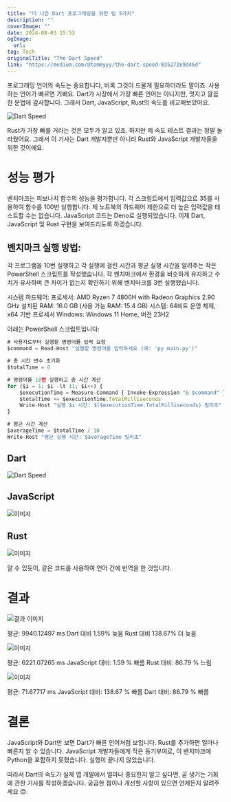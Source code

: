 ```yaml
---
title: "더 나은 Dart 프로그래밍을 위한 팁 5가지"
description: ""
coverImage: ""
date: 2024-08-03 15:53
ogImage: 
  url: 
tag: Tech
originalTitle: "The Dart Speed"
link: "https://medium.com/@tommyyy/the-dart-speed-035272e9d46d"
---
```




프로그래밍 언어의 속도는 중요합니다, 비록 그것이 드물게 필요하더라도 말이죠. 사용하는 언어가 빠르면 기뻐요. Dart가 시장에서 가장 빠른 언어는 아니지만, 멋지고 깔끔한 문법에 감사합니다. 그래서 Dart, JavaScript, Rust의 속도를 비교해보았어요.

![Dart Speed](/assets/img/TheDartSpeed_0.png)

Rust가 가장 빠를 거라는 것은 모두가 알고 있죠. 하지만 제 속도 테스트 결과는 정말 놀라웠어요. 그래서 이 기사는 Dart 개발자뿐만 아니라 Rust와 JavaScript 개발자들을 위한 것이에요.

# 성능 평가

<div class="content-ad"></div>

벤치마크는 피보나치 함수의 성능을 평가합니다. 각 스크립트에서 입력값으로 35를 사용하여 함수를 100번 실행합니다. 제 노트북의 하드웨어 제한으로 더 높은 입력값을 테스트할 수는 없습니다. JavaScript 코드는 Deno로 실행되었습니다. 이제 Dart, JavaScript 및 Rust 구현을 보여드리도록 하겠습니다.

## 벤치마크 실행 방법:

각 프로그램을 10번 실행하고 각 실행에 걸린 시간과 평균 실행 시간을 알려주는 작은 PowerShell 스크립트를 작성했습니다. 각 벤치마크에서 환경을 비슷하게 유지하고 수치가 유사하며 큰 차이가 없는지 확인하기 위해 벤치마크를 3번 실행했습니다.

시스템 하드웨어:
프로세서: AMD Ryzen 7 4800H with Radeon Graphics 2.90 GHz
설치된 RAM: 16.0 GB (사용 가능 RAM: 15.4 GB)
시스템: 64비트 운영 체제, x64 기반 프로세서
Windows: Windows 11 Home, 버전 23H2

<div class="content-ad"></div>

아래는 PowerShell 스크립트입니다:

```js
# 사용자로부터 실행할 명령어를 입력 요청
$command = Read-Host "실행할 명령어를 입력하세요 (예: 'py main.py')"

# 총 시간 변수 초기화
$totalTime = 0

# 명령어를 10번 실행하고 총 시간 계산
for ($i = 1; $i -lt 11; $i++) {
    $executionTime = Measure-Command { Invoke-Expression "& $command" }
    $totalTime += $executionTime.TotalMilliseconds
    Write-Host "실행 $i 시간: $($executionTime.TotalMilliseconds) 밀리초"
}

# 평균 시간 계산
$averageTime = $totalTime / 10
Write-Host "평균 실행 시간: $averageTime 밀리초"
```

## Dart

![Dart Speed](/assets/img/TheDartSpeed_1.png)

<div class="content-ad"></div>

## JavaScript

![이미지](/assets/img/TheDartSpeed_2.png)

## Rust

![이미지](/assets/img/TheDartSpeed_3.png)

<div class="content-ad"></div>

알 수 있듯이, 같은 코드를 사용하여 언어 간에 번역을 한 것입니다.

# 결과

![결과 이미지](/assets/img/TheDartSpeed_4.png)

평균: 9940.12497 ms
Dart 대비 1.59% 늦음
Rust 대비 138.67% 더 늦음

<div class="content-ad"></div>

![이미지](/assets/img/TheDartSpeed_5.png)

평균: 6221.07265 ms
JavaScript 대비: 1.59 % 빠름
Rust 대비: 86.79 % 느림

![이미지](/assets/img/TheDartSpeed_6.png)

평균: 71.67717 ms
JavaScript 대비: 138.67 % 빠름
Dart 대비: 86.79 % 빠름

<div class="content-ad"></div>

# 결론

JavaScript와 Dart만 보면 Dart가 빠른 언어처럼 보입니다. Rust를 추가하면 얼마나 빠른지 알 수 있습니다. JavaScript 개발자들에게 작은 동기부여로, 이 벤치마크에 Python을 포함하지 못했습니다. 실행이 끝나지 않았습니다.

따라서 Dart의 속도가 실제 앱 개발에서 얼마나 중요한지 알고 싶다면, 곧 생기는 기회에 관한 기사를 작성하겠습니다. 궁금한 점이나 개선할 사항이 있으면 언제든지 알려주세요 😊.
